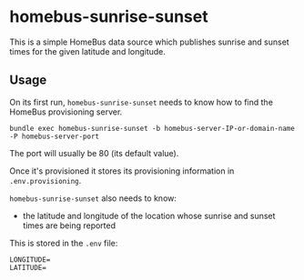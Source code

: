 # homebus-sunrise-sunset

This is a simple HomeBus data source which publishes sunrise and sunset times for the given latitude and longitude.

## Usage

On its first run, `homebus-sunrise-sunset` needs to know how to find the HomeBus provisioning server.

```
bundle exec homebus-sunrise-sunset -b homebus-server-IP-or-domain-name -P homebus-server-port
```

The port will usually be 80 (its default value).

Once it's provisioned it stores its provisioning information in `.env.provisioning`.

`homebus-sunrise-sunset` also needs to know:

- the latitude and longitude of the location whose sunrise and sunset times are being reported

This is stored in the `.env` file:
```
LONGITUDE=
LATITUDE=
```
